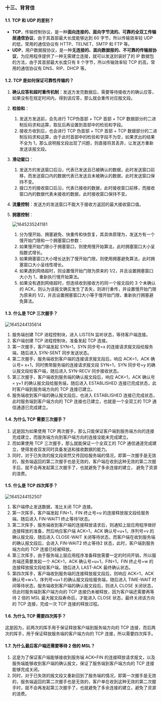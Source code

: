 ### 十三、背背佳

#### 1.1. TCP 和 UDP 的差别？

- **TCP**，传输控制协议，是一种**面向连接的、面向字节流的、可靠的全双工传输层通信协议**，由于其首部最大长度能够达到 60 字节，所以传输效率较 UDP 的低，常用的通信协议有 HTTP、TELNET、SMTP 和 FTP 等。
- **UDP**，用户数据报协议，是一种**无连接的、面向数据报的、不可靠的传输层协议**，为应用程序提供了一种无需建立连接，就可以发送封装好了的 IP 数据包 的方法，由于其首部最大长度只有 8 个字节，所以传输效率较 TCP 的高，常用的通信协议有 DNS、RIP、DHCP 等。

#### 1.2. TCP 是如何保证可靠性传输的？

1. **确认应答和超时重传机制**：发送方发完数据后，需要等待接收方的确认应答，如果没有在规定时间内，得到该应答，那么就会重传对应报文段。

2. **检验和**：

   1. 发送方发送前，会先进行 TCP伪首部 + TCP 首部 + TCP 数据部分的二进制反码求和运算，取反后再设置到首部中的检验和字段。
   2. 接收方收到后，也会进行 TCP 伪首部 + TCP 首部 + TCP 数据部分的二进制反码求和运算，由于此时首部中的检验和字段不为空，如果求出的结果不全为 1，那么说明报文段出现了问题，则直接将其丢弃，让发送方重新发送该报文段。

3. **滑动窗口**：

   1. 发送方的发送窗口后沿，代表已发送且已被确认的数据，此时发送窗口前移，而发送窗口内的数据代表已发送且未被确认的数据，此时发送窗口保持不变。
   2. 接口方的接收窗口后沿，代表已接收的数据，此时接收窗口前移，而接收窗口内的数据代表未接收的数据，此时接收窗口保持不变。

4. **流量控制**：发送方的发送窗口不能大于接收方返回的最大接收窗口值。

5. **拥塞控制**：

   ![1645235241181](D:\MyData\yaocs2\AppData\Roaming\Typora\typora-user-images\1645235241181.png)

   1. 分为慢开始、拥塞避免、快重传和快恢复，其具体原理为，发送方有一个慢开始门限和一个拥塞窗口参数：
   2. 如果慢开始门限小于拥塞窗口，则使用慢开始算法，此时拥塞窗口大小呈指数式增长。
   3. 如果拥塞窗口大小增长达到了慢开始门限，则使用拥塞避免算法，此时拥塞窗口大小呈线性增长。
   4. 如果遇到网络超时，则设置慢开始门限为原来的 1/2，并且设置拥塞窗口大小为 1，重新执行慢开始算法。
   5. 如果没有遇到网络超时，但连续收到接收方的同一个报文段的 3 个未确认的 ACK，则认为该报文确实发生了丢失，则进行重传，并设置慢开始门限为原来的 1/2，并且设置拥塞窗口大小等于慢开始门限，重新执行拥塞避免算法。

#### 1.3. 什么是 TCP 三次握手？

![1645244135614](D:\MyData\yaocs2\AppData\Roaming\Typora\typora-user-images\1645244135614.png)

1. 服务端创建 TCP 进程控制块，进入 LISTEN 监听状态，等待客户端连接。
2. 客户端创建 TCP 进程控制块，准备发起 TCP 连接。
3. 第一次握手，客户端发起 SYN=1，SYN 同步号=x 的连接请求报文段给服务端，随后进入 SYN-SENT 同步发送状态。
4. 第二次握手，服务端收到客户端的连接请求报文段后，响应 ACK=1，ACK 确认号= x+1，同时携带服务端的连接请求报文段 SYN=1，SYN 同步号=y 的确认报文段给客户端，随后进入 SYN-RECV 同步接收状态。
5. 第三次握手，客户端收到服务端的确认报文段后，响应 ACK=1，ACK  确认号= y+1 的确认报文段给服务端，随后进入 ESTABLISHED 连接已完成状态，此时客户端到服务端方向的 TCP 连接已建立。
6. 服务端收到客户端的确认报文段后，也进入 ESTABLISHED 连接已完成状态，此时服务端到客户端方向的 TCP 连接也已建立，也就是一个全双工的 TCP 通信通道已完成建立。

#### 1.4. 为什么 TCP 需要三次握手？

1. 这是因为如果使用 TCP 两次握手，那么只能保证客户端到服务端方向的连接完成建立，而服务端方向到客户端方向的连接没能未完成建立。
2. 而如果使用 TCP 三次握手，那么就能保证一个全双工的 TCP 通信通道完成建立，使得发收双发同时具备发送和接收数据的能力。
3. 同时，对于已失效的报文段突然又传回给服务端的情况，即第一次握手是无效的，服务端返回的第二次握手也是无效的，客户端在收到这种无效的第二次握手后，就不会再发起第三次握手了，也就避免了多余连接的建立， 避免了资源的浪费。

#### 1.5. 什么是 TCP 四次挥手？

![1645244152507](D:\MyData\yaocs2\AppData\Roaming\Typora\typora-user-images\1645244152507.png)

1. 客户端停止发送数据，准比关闭 TCP 连接。
2. 第一次挥手，客户端发起 FIN=1，FIN 终止号=u 的连接释放报文段给服务端，随后进入 FIN-WAIT1 终止等待1状态。
3. 第二次挥手，服务端收到客户端的连接释放请求后，则通知上层应用程序做好连接释放的准备，然后响应客户端 ACK=1，ACK 确认号=u+1，序列号=v 的确认报文段，随后进入 CLOSE-WAIT 关闭等待状态，而客户端在收到服务端的确认报文段后，会进入 FIN-WAIT2 终止等待2 状态，此时，客户端到服务端方向的 TCP 连接已经被释放。
4. 第三次挥手，由于服务端上层应用程序准备释放需要一定的时间开销，所以服务端还需要发起一个 ACK=1，ACK 确认号=u+1，FIN=1，FIN 终止号=w 的连接释放报文段给客户端，随后进入 LAST-ACK 最终确认状态。
5. 第四次挥手，客户端收到服务端的连接释放报文段后，则响应 ACK=1，ACK 确认号=w+1，序列号=u+1 的确认报文段给服务端，随后进入 TIME-WAIT 时间等待状态，服务端收到客户端的确认报文段后，则进入 CLOSE 关闭状态，但此时服务端到客户端方向的 TCP 连接仍未被释放，因为客户端还需要再等待 2 倍的 MSL 最大报文段寿命后，才能进入 CLOSE 状态，最终关闭该方向的 TCP 连接，完成一次 TCP 连接的释放过程。

#### 1.6. 为什么 TCP 需要四次挥手？

这是因为，前两次的挥手用于保证释放客户端到服务端方向的 TCP 连接，而后两次的挥手，用于保证释放服务端的客户端方向的 TCP 连接，所以需要四次挥手。

#### 1.7. 为什么最后客户端还需要等待 2 倍的 MSL？

1. 这是为了保证客户端能够接收到服务端 ACK+FIN 的连接释放请求报文，以及服务端能够收到客户端的确认报文，保证了服务端到客户端方向的 TCP 连接能够完成关闭。
2. 同时，对于已失效的报文段又重新回到了服务端的情况，即第一次握手是无效的，服务端返回的第二次握手也是无效的，客户单在收到这种无效的第二次握手时，就不会再发起第三次握手了，也就避免了多余连接的建立，避免了资源的浪费。

